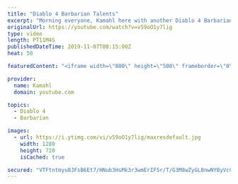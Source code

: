 ```yaml
---
title: "Diablo 4 Barbarian Talents"
excerpt: "Morning everyone, Kamahl here with another Diablo 4 Barbarian video. In this episode we will be discussing or well... looking and reading the talent trees ..."
originalUrl: https://youtube.com/watch?v=v59oO1y7lig
type: video
length: PT11M4S
publishedDateTime: 2019-11-07T08:15:00Z
heat: 50

featuredContent: "<iframe width=\"800\" height=\"500\" frameborder=\"0\" src=\"https://www.youtube.com/embed/v59oO1y7lig\" allow=\"accelerometer; autoplay; encrypted-media; gyroscope; picture-in-picture\" allowfullscreen></iframe>"

provider:
  name: Kamahl
  domain: youtube.com

topics:
  - Diablo 4
  - Barbarian

images:
  - url: https://i.ytimg.com/vi/v59oO1y7lig/maxresdefault.jpg
    width: 1280
    height: 720
    isCached: true

secured: "VTFtntmyu8JFsB6Et7/HNub3HsMk3r3wmErIFSr/T/G3M8wZyGL8nwNYByVcC7kfYTxVEip1Y5DppFGoN/byjEXtF+pqH8+f5UTDQ9t+9eaNKahRWAUKGeUKNhyr+ZhrN7ib7p2/CuvCYChZjsJp2940tYwK18hm0dLU/kor0K7U/Jf8gQZ3IgKRQRgUsKk02M1DWQNsF1Nk5vjRQLbLjq+la+p/rpXW/vCBaSX5o27qCb15Hdgn9gcHRl3AASmHx2UcwINxj5cAKJCId4UX94+3qRFk3l5+X76TfM6ZPUa7XYzwZqgaZ8/7PBCUtWxVQT0szu0wHNjH+u0zk7pR5S5hLpQ96uuquj841UQaxgFDGyqpCSh4Mr/oh2xBdJtIEecNTvYvQuBY81VR1zeyj7tA/ZQdyy1Q3vPxPIhe6BA=;+Ccu2vOeYgOfnrMpX56yBg=="
---
```


